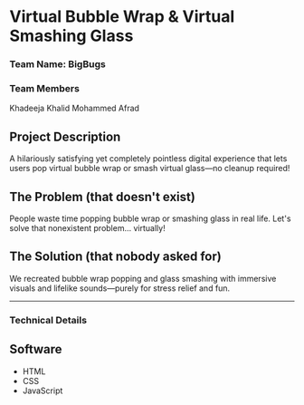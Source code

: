 # Virtual Bubble Wrap & Virtual Smashing Glass

### Team Name: BigBugs

### Team Members
Khadeeja Khalid
Mohammed Afrad

## Project Description
A hilariously satisfying yet completely pointless digital experience that lets users pop virtual bubble wrap or smash virtual glass—no cleanup required!

## The Problem (that doesn't exist)
People waste time popping bubble wrap or smashing glass in real life. Let's solve that nonexistent problem… virtually!

## The Solution (that nobody asked for)
We recreated bubble wrap popping and glass smashing with immersive visuals and lifelike sounds—purely for stress relief and fun.

---

### Technical Details

## Software
- HTML
- CSS
- JavaScript
  
